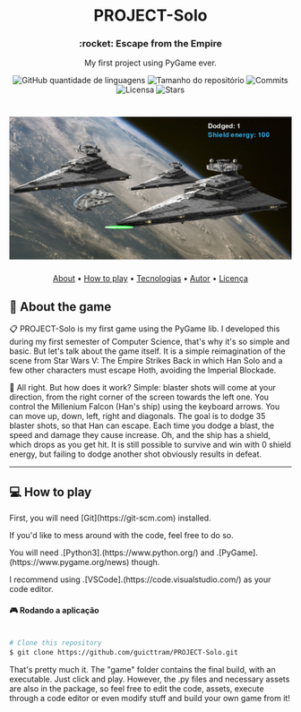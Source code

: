<h1 align="center">PROJECT-Solo</h1>

<h3 align="center">:rocket: Escape from the Empire</h3>

<p align="center">My first project using PyGame ever.</p>

<p align="center">
  <img alt="GitHub quantidade de linguagens" src="https://img.shields.io/github/languages/count/guicttram/PROJECT-Solo?color=24EF7F">
  
  <img alt="Tamanho do repositório" src="https://img.shields.io/github/repo-size/guicttram/PROJECT-Solo?color=9871F5">
  
  <img alt="Commits" src="https://img.shields.io/github/last-commit/guicttram/PROJECT-Solo?color=24EF7F">
  
  <img alt="Licensa" src="https://img.shields.io/badge/license-MIT-9871F5">
  
  <img alt="Stars" src="https://img.shields.io/github/stars/guicttram/PROJECT-Solo?style=social">
  
<h1 align="center">
  <img alt="PROJECT-Solo" name=PROJECT-Solo" src="/stars/screenshot.png">
</h1>
  
<p align="center">
  <a href="#microscope-about-the-game">About</a> •
  <a href="#computer-how-to-play">How to play</a> •
  <a href="#space_invader-tecnologias">Tecnologias</a> •
  <a href="#honeybee-autor">Autor</a> •
  <a href="#clipboard-licença">Licença</a>
</p>
  
## :microscope: About the game

:clipboard: PROJECT-Solo is my first game using the PyGame lib. I developed this during my first semester of Computer Science, that's why it's so simple and basic. But let's talk about the game itself. It is a simple reimagination of the scene from Star Wars V: The Empire Strikes Back in which Han Solo and a few other characters must escape Hoth, avoiding the Imperial Blockade. 

:mag_right: All right. But how does it work? Simple: blaster shots will come at your direction, from the right corner of the screen towards the left one. You control the Millenium Falcon (Han's ship) using the keyboard arrows. You can move up, down, left, right and diagonals. The goal is to dodge 35 blaster shots, so that Han can escape. Each time you dodge a blast, the speed and damage they cause increase. Oh, and the ship has a shield, which drops as you get hit. It is still possible to survive and win with 0 shield energy, but failing to dodge another shot obviously results in defeat.

---

## :computer: How to play

<p>First, you will need [Git](https://git-scm.com) installed.</p>
<p>If you'd like to mess around with the code, feel free to do so.</p>
<p>You will need .[Python3].(https://www.python.org/) and .[PyGame].(https://www.pygame.org/news) though.</p>
<p>I recommend using .[VSCode].(https://code.visualstudio.com/) as your code editor.</p>

#### :video_game: Rodando a aplicação

```bash

# Clone this repository
$ git clone https://github.com/guicttram/PROJECT-Solo.git

```

That's pretty much it. The "game" folder contains the final build, with an executable. Just click and play. However, the .py files and necessary assets are also in the package, so feel free to edit the code, assets, execute through a code editor or even modify stuff and build your own game from it!
